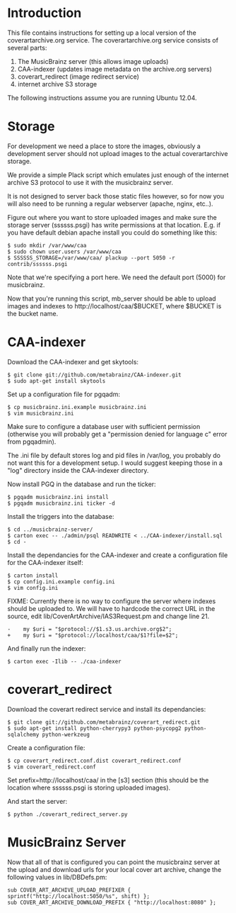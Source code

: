 
Introduction
============

This file contains instructions for setting up a local version of the
coverartarchive.org service.  The coverartarchive.org service consists
of several parts:

1. The MusicBrainz server (this allows image uploads)
2. CAA-indexer (updates image metadata on the archive.org servers)
3. coverart_redirect (image redirect service)
4. internet archive S3 storage

The following instructions assume you are running Ubuntu 12.04.


Storage
=======

For development we need a place to store the images, obviously a
development server should not upload images to the actual
coverartarchive storage.

We provide a simple Plack script which emulates just enough of the
internet archive S3 protocol to use it with the musicbrainz server.

It is not designed to server back those static files however, so for
now you will also need to be running a regular webserver (apache,
nginx, etc..).

Figure out where you want to store uploaded images and make sure the
storage server (ssssss.psgi) has write permissions at that location.
E.g. if you have default debian apache install you could do something
like this:

    $ sudo mkdir /var/www/caa
    $ sudo chown user.users /var/www/caa
    $ SSSSSS_STORAGE=/var/www/caa/ plackup --port 5050 -r contrib/ssssss.psgi

Note that we're specifying a port here.  We need the default port
(5000) for musicbrainz.

Now that you're running this script, mb_server should be able to
upload images and indexes to http://localhost/caa/$BUCKET, where
$BUCKET is the bucket name.


CAA-indexer
===========

Download the CAA-indexer and get skytools:

    $ git clone git://github.com/metabrainz/CAA-indexer.git
    $ sudo apt-get install skytools

Set up a configuration file for pgqadm:

    $ cp musicbrainz.ini.example musicbrainz.ini
    $ vim musicbrainz.ini

Make sure to configure a database user with sufficient permission
(otherwise you will probably get a "permission denied for language c"
error from pgqadmin).

The .ini file by default stores log and pid files in /var/log, you
probably do not want this for a development setup.  I would suggest
keeping those in a "log" directory inside the CAA-indexer directory.

Now install PGQ in the database and run the ticker:

    $ pgqadm musicbrainz.ini install
    $ pgqadm musicbrainz.ini ticker -d

Install the triggers into the database:

    $ cd ../musicbrainz-server/
    $ carton exec -- ./admin/psql READWRITE < ../CAA-indexer/install.sql
    $ cd -

Install the dependancies for the CAA-indexer and create a
configuration file for the CAA-indexer itself:

    $ carton install
    $ cp config.ini.example config.ini
    $ vim config.ini

FIXME: Currently there is no way to configure the server where indexes
should be uploaded to.  We will have to hardcode the correct URL in the
source, edit lib/CoverArtArchive/IAS3Request.pm and change line 21.

    -    my $uri = "$protocol://$1.s3.us.archive.org$2";
    +    my $uri = "$protocol://localhost/caa/$1?file=$2";

And finally run the indexer:

    $ carton exec -Ilib -- ./caa-indexer


coverart_redirect
=================

Download the coverart redirect service and install its dependancies:

    $ git clone git://github.com/metabrainz/coverart_redirect.git
    $ sudo apt-get install python-cherrypy3 python-psycopg2 python-sqlalchemy python-werkzeug

Create a configuration file:

    $ cp coverart_redirect.conf.dist coverart_redirect.conf
    $ vim coverart_redirect.conf

Set prefix=http://localhost/caa/ in the [s3] section (this should be
the location where ssssss.psgi is storing uploaded images).

And start the server:

    $ python ./coverart_redirect_server.py


MusicBrainz Server
==================

Now that all of that is configured you can point the musicbrainz server at
the upload and download urls for your local cover art archive, change
the following values in lib/DBDefs.pm:

    sub COVER_ART_ARCHIVE_UPLOAD_PREFIXER { sprintf("http://localhost:5050/%s", shift) };
    sub COVER_ART_ARCHIVE_DOWNLOAD_PREFIX { "http://localhost:8080" };

